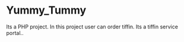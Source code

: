 # Yummy_Tummy
Its a PHP project. In this project user can order tiffin. Its a tiffin service portal..
